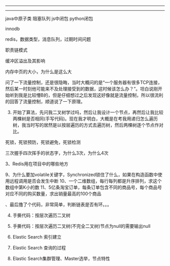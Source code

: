 
---
---

java中原子类
阻塞队列
js中闭包
python闭包


innodb

redis，数据类型，消息队列，过期时间问题

职责链模式

缓冲区溢出及其影响

内存中页的大小，为什么是这么大


问了一下流量控制，还是很隐晦，当时大概问的是“一个服务器有很多TCP连接，然后某一时刻他可能来不及处理接受到的数据，这时候该怎么办？”。坦白说刚开始听到我是比较懵B的，但是仔细想过之后发现这好像就是流量控制，所以很流利的回答了流量控制，顺道说了一下原理。


3. 开始了算法，先问我二叉树学过吗，然后让我设计一个节点，再然后让我比较两棵树是否相同(手写代码)。现在我才明白，大概是在考我用递归怎么遍历树，我当时写的居然是以按层遍历的方式去遍历树，然后两棵树逐个节点作对比。

死锁，死锁预防，死锁避免，死锁检测

三次握手四次挥手的状态字，为什么3次，为什么4次

3、Redis用在项目中的哪些地方



9、为什么要加volatile关键字，Synchronized锁住了什么，如果在构造函数中使用远程调用是否会发生中断
10、一个二维数组，每行每列都是升序排列，求这个数组中第K小的数
11、5亿条淘宝订单，每条订单包含不同的商品号，每个商品号对应不同的购买数量，求出销量最高的100个商品

、最后撸了个代码，非常简单，判断链表是否有环。。。

4. 手撕代码：按层次遍历二叉树
5. 手撕代码：按层次遍历二叉树(不完全二叉树)节点为null的需要输出null

2. Elastic Search 索引建立
3. Elastic Search 查询的过程
4. Elastic Search集群管理、Master选举，节点特性
